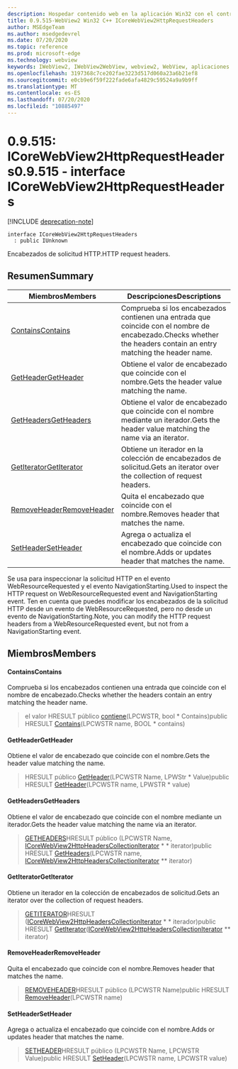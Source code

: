 ```yaml
---
description: Hospedar contenido web en la aplicación Win32 con el control Microsoft Edge WebView2
title: 0.9.515-WebView2 Win32 C++ ICoreWebView2HttpRequestHeaders
author: MSEdgeTeam
ms.author: msedgedevrel
ms.date: 07/20/2020
ms.topic: reference
ms.prod: microsoft-edge
ms.technology: webview
keywords: IWebView2, IWebView2WebView, webview2, WebView, aplicaciones Win32, Win32, Edge, ICoreWebView2, ICoreWebView2Controller, control de explorador, HTML Edge
ms.openlocfilehash: 3197368c7ce202fae3223d517d060a23a6b21ef8
ms.sourcegitcommit: e0cb9e6f59f222fade6afa4829c59524a9a9b9ff
ms.translationtype: MT
ms.contentlocale: es-ES
ms.lasthandoff: 07/20/2020
ms.locfileid: "10885497"
---
```

# <span data-ttu-id="88eb4-104">0.9.515: ICoreWebView2HttpRequestHeaders</span><span class="sxs-lookup"><span data-stu-id="88eb4-104">0.9.515 - interface ICoreWebView2HttpRequestHeaders</span></span> 

[!INCLUDE [deprecation-note](../../includes/deprecation-note.md)]

```
interface ICoreWebView2HttpRequestHeaders
  : public IUnknown
```

<span data-ttu-id="88eb4-105">Encabezados de solicitud HTTP.</span><span class="sxs-lookup"><span data-stu-id="88eb4-105">HTTP request headers.</span></span>

## <span data-ttu-id="88eb4-106">Resumen</span><span class="sxs-lookup"><span data-stu-id="88eb4-106">Summary</span></span>

 <span data-ttu-id="88eb4-107">Miembros</span><span class="sxs-lookup"><span data-stu-id="88eb4-107">Members</span></span>                        | <span data-ttu-id="88eb4-108">Descripciones</span><span class="sxs-lookup"><span data-stu-id="88eb4-108">Descriptions</span></span>
--------------------------------|---------------------------------------------
[<span data-ttu-id="88eb4-109">Contains</span><span class="sxs-lookup"><span data-stu-id="88eb4-109">Contains</span></span>](#contains) | <span data-ttu-id="88eb4-110">Comprueba si los encabezados contienen una entrada que coincide con el nombre de encabezado.</span><span class="sxs-lookup"><span data-stu-id="88eb4-110">Checks whether the headers contain an entry matching the header name.</span></span>
[<span data-ttu-id="88eb4-111">GetHeader</span><span class="sxs-lookup"><span data-stu-id="88eb4-111">GetHeader</span></span>](#getheader) | <span data-ttu-id="88eb4-112">Obtiene el valor de encabezado que coincide con el nombre.</span><span class="sxs-lookup"><span data-stu-id="88eb4-112">Gets the header value matching the name.</span></span>
[<span data-ttu-id="88eb4-113">GetHeaders</span><span class="sxs-lookup"><span data-stu-id="88eb4-113">GetHeaders</span></span>](#getheaders) | <span data-ttu-id="88eb4-114">Obtiene el valor de encabezado que coincide con el nombre mediante un iterador.</span><span class="sxs-lookup"><span data-stu-id="88eb4-114">Gets the header value matching the name via an iterator.</span></span>
[<span data-ttu-id="88eb4-115">GetIterator</span><span class="sxs-lookup"><span data-stu-id="88eb4-115">GetIterator</span></span>](#getiterator) | <span data-ttu-id="88eb4-116">Obtiene un iterador en la colección de encabezados de solicitud.</span><span class="sxs-lookup"><span data-stu-id="88eb4-116">Gets an iterator over the collection of request headers.</span></span>
[<span data-ttu-id="88eb4-117">RemoveHeader</span><span class="sxs-lookup"><span data-stu-id="88eb4-117">RemoveHeader</span></span>](#removeheader) | <span data-ttu-id="88eb4-118">Quita el encabezado que coincide con el nombre.</span><span class="sxs-lookup"><span data-stu-id="88eb4-118">Removes header that matches the name.</span></span>
[<span data-ttu-id="88eb4-119">SetHeader</span><span class="sxs-lookup"><span data-stu-id="88eb4-119">SetHeader</span></span>](#setheader) | <span data-ttu-id="88eb4-120">Agrega o actualiza el encabezado que coincide con el nombre.</span><span class="sxs-lookup"><span data-stu-id="88eb4-120">Adds or updates header that matches the name.</span></span>

<span data-ttu-id="88eb4-121">Se usa para inspeccionar la solicitud HTTP en el evento WebResourceRequested y el evento NavigationStarting.</span><span class="sxs-lookup"><span data-stu-id="88eb4-121">Used to inspect the HTTP request on WebResourceRequested event and NavigationStarting event.</span></span> <span data-ttu-id="88eb4-122">Ten en cuenta que puedes modificar los encabezados de la solicitud HTTP desde un evento de WebResourceRequested, pero no desde un evento de NavigationStarting.</span><span class="sxs-lookup"><span data-stu-id="88eb4-122">Note, you can modify the HTTP request headers from a WebResourceRequested event, but not from a NavigationStarting event.</span></span>

## <span data-ttu-id="88eb4-123">Miembros</span><span class="sxs-lookup"><span data-stu-id="88eb4-123">Members</span></span>

#### <span data-ttu-id="88eb4-124">Contains</span><span class="sxs-lookup"><span data-stu-id="88eb4-124">Contains</span></span> 

<span data-ttu-id="88eb4-125">Comprueba si los encabezados contienen una entrada que coincide con el nombre de encabezado.</span><span class="sxs-lookup"><span data-stu-id="88eb4-125">Checks whether the headers contain an entry matching the header name.</span></span>

> <span data-ttu-id="88eb4-126">el valor HRESULT público [contiene](#contains)(LPCWSTR, bool \* Contains)</span><span class="sxs-lookup"><span data-stu-id="88eb4-126">public HRESULT [Contains](#contains)(LPCWSTR name, BOOL \* contains)</span></span>

#### <span data-ttu-id="88eb4-127">GetHeader</span><span class="sxs-lookup"><span data-stu-id="88eb4-127">GetHeader</span></span> 

<span data-ttu-id="88eb4-128">Obtiene el valor de encabezado que coincide con el nombre.</span><span class="sxs-lookup"><span data-stu-id="88eb4-128">Gets the header value matching the name.</span></span>

> <span data-ttu-id="88eb4-129">HRESULT público [GetHeader](#getheader)(LPCWSTR Name, LPWStr \* Value)</span><span class="sxs-lookup"><span data-stu-id="88eb4-129">public HRESULT [GetHeader](#getheader)(LPCWSTR name, LPWSTR \* value)</span></span>

#### <span data-ttu-id="88eb4-130">GetHeaders</span><span class="sxs-lookup"><span data-stu-id="88eb4-130">GetHeaders</span></span> 

<span data-ttu-id="88eb4-131">Obtiene el valor de encabezado que coincide con el nombre mediante un iterador.</span><span class="sxs-lookup"><span data-stu-id="88eb4-131">Gets the header value matching the name via an iterator.</span></span>

> <span data-ttu-id="88eb4-132">[GETHEADERS](#getheaders)HRESULT público (LPCWSTR Name, [ICoreWebView2HttpHeadersCollectionIterator](icorewebview2httpheaderscollectioniterator.md) \* \* iterator)</span><span class="sxs-lookup"><span data-stu-id="88eb4-132">public HRESULT [GetHeaders](#getheaders)(LPCWSTR name, [ICoreWebView2HttpHeadersCollectionIterator](icorewebview2httpheaderscollectioniterator.md) \*\* iterator)</span></span>

#### <span data-ttu-id="88eb4-133">GetIterator</span><span class="sxs-lookup"><span data-stu-id="88eb4-133">GetIterator</span></span> 

<span data-ttu-id="88eb4-134">Obtiene un iterador en la colección de encabezados de solicitud.</span><span class="sxs-lookup"><span data-stu-id="88eb4-134">Gets an iterator over the collection of request headers.</span></span>

> <span data-ttu-id="88eb4-135">[GETITERATOR](#getiterator)HRESULT ([ICoreWebView2HttpHeadersCollectionIterator](icorewebview2httpheaderscollectioniterator.md) \* \* iterador)</span><span class="sxs-lookup"><span data-stu-id="88eb4-135">public HRESULT [GetIterator](#getiterator)([ICoreWebView2HttpHeadersCollectionIterator](icorewebview2httpheaderscollectioniterator.md) \*\* iterator)</span></span>

#### <span data-ttu-id="88eb4-136">RemoveHeader</span><span class="sxs-lookup"><span data-stu-id="88eb4-136">RemoveHeader</span></span> 

<span data-ttu-id="88eb4-137">Quita el encabezado que coincide con el nombre.</span><span class="sxs-lookup"><span data-stu-id="88eb4-137">Removes header that matches the name.</span></span>

> <span data-ttu-id="88eb4-138">[REMOVEHEADER](#removeheader)HRESULT público (LPCWSTR Name)</span><span class="sxs-lookup"><span data-stu-id="88eb4-138">public HRESULT [RemoveHeader](#removeheader)(LPCWSTR name)</span></span>

#### <span data-ttu-id="88eb4-139">SetHeader</span><span class="sxs-lookup"><span data-stu-id="88eb4-139">SetHeader</span></span> 

<span data-ttu-id="88eb4-140">Agrega o actualiza el encabezado que coincide con el nombre.</span><span class="sxs-lookup"><span data-stu-id="88eb4-140">Adds or updates header that matches the name.</span></span>

> <span data-ttu-id="88eb4-141">[SETHEADER](#setheader)HRESULT público (LPCWSTR Name, LPCWSTR Value)</span><span class="sxs-lookup"><span data-stu-id="88eb4-141">public HRESULT [SetHeader](#setheader)(LPCWSTR name, LPCWSTR value)</span></span>


